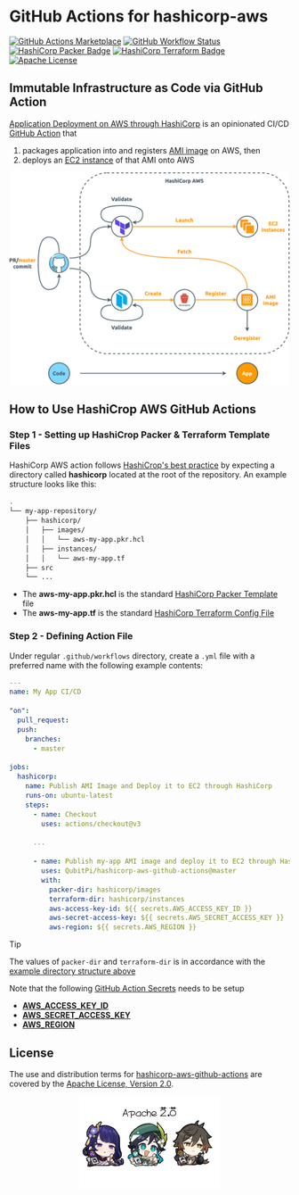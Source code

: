 GitHub Actions for hashicorp-aws
================================

[![GitHub Actions Marketplace][GitHub Actions Marketplace badge]][GitHub Actions Marketplace URL]
[![GitHub Workflow Status][GitHub Workflow Status badge]][GitHub Workflow Status URL]
[![HashiCorp Packer Badge][HashiCorp Packer badge]][HashiCorp Packer URL]
[![HashiCorp Terraform Badge][HashiCorp Terraform badge]][HashiCorp Terraform URL]
[![Apache License][Apache License badge]][Apache License URL]

Immutable Infrastructure as Code via GitHub Action
--------------------------------------------------

[Application Deployment on AWS through HashiCorp][hashicorp-aws-github-actions] is an opinionated CI/CD [GitHub Action]
that

1. packages application into and registers [AMI image][AWS AMI] on AWS, then
2. deploys an [EC2 instance][AWS EC2] of that AMI onto AWS

![Error loading hashicorp-aws.png](./hashicorp-aws.png)

How to Use HashiCrop AWS GitHub Actions
---------------------------------------

### Step 1 - Setting up HashiCrop Packer & Terraform Template Files

HashiCorp AWS action follows [HashiCrop's best practice][HashiCorp Tutorial] by expecting a directory called
**hashicorp** located at the root of the repository. An example structure looks like this:

```bash
.
└── my-app-repository/
    ├── hashicorp/
    │   ├── images/
    │   │   └── aws-my-app.pkr.hcl
    │   ├── instances/
    │   │   └── aws-my-app.tf
    ├── src
    └── ...
```

- The **aws-my-app.pkr.hcl** is the standard [HashiCorp Packer Template][HashiCorp Packer Template] file
- The **aws-my-app.tf** is the standard [HashiCorp Terraform Config File][HashiCorp Terraform Config File]

### Step 2 - Defining Action File

Under regular `.github/workflows` directory, create a `.yml` file with a preferred name with the following example
contents:

```yaml
---
name: My App CI/CD

"on":
  pull_request:
  push:
    branches:
      - master

jobs:
  hashicorp:
    name: Publish AMI Image and Deploy it to EC2 through HashiCorp
    runs-on: ubuntu-latest
    steps:
      - name: Checkout
        uses: actions/checkout@v3

      ...

      - name: Publish my-app AMI image and deploy it to EC2 through HashiCorp
        uses: QubitPi/hashicorp-aws-github-actions@master
        with:
          packer-dir: hashicorp/images
          terraform-dir: hashicorp/instances
          aws-access-key-id: ${{ secrets.AWS_ACCESS_KEY_ID }}
          aws-secret-access-key: ${{ secrets.AWS_SECRET_ACCESS_KEY }}
          aws-region: ${{ secrets.AWS_REGION }}
```

> [!TIP]
>
> The values of `packer-dir` and `terraform-dir` is in accordance with the
> [example directory structure above](#step-1---setting-up-hashicrop-packer--terraform-template-files)

Note that the following [GitHub Action Secrets][GitHub Action - How to set up] needs to be setup

- [**AWS_ACCESS_KEY_ID**](https://docs.aws.amazon.com/cli/latest/userguide/cli-configure-envvars.html)
- [**AWS_SECRET_ACCESS_KEY**](https://docs.aws.amazon.com/cli/latest/userguide/cli-configure-envvars.html)
- [**AWS_REGION**](https://docs.aws.amazon.com/cli/latest/userguide/cli-configure-envvars.html)

License
-------

The use and distribution terms for [hashicorp-aws-github-actions] are covered by the [Apache License, Version 2.0].

<div align="center">
    <a href="https://opensource.org/licenses">
        <img align="center" width="50%" alt="License Illustration" src="https://github.com/QubitPi/QubitPi/blob/master/img/apache-2.png?raw=true">
    </a>
</div>

[Apache License, Version 2.0]: http://www.apache.org/licenses/LICENSE-2.0.html
[Apache License badge]: https://img.shields.io/badge/Apache%202.0-F25910.svg?style=for-the-badge&logo=Apache&logoColor=white
[Apache License URL]: https://www.apache.org/licenses/LICENSE-2.0

[AWS AMI]: https://docs.aws.amazon.com/AWSEC2/latest/UserGuide/AMIs.html
[AWS EC2]: https://aws.amazon.com/ec2/

[GitHub Action]: https://docs.github.com/en/actions/learn-github-actions/understanding-github-actions
[GitHub Action - How to set up]: https://docs.github.com/en/actions/security-guides/encrypted-secrets
[GitHub Actions Marketplace badge]: https://img.shields.io/badge/View%20On%20Marketplace-2088FF?style=for-the-badge&logo=githubactions&logoColor=white
[GitHub Actions Marketplace URL]: https://github.com/marketplace/actions/hashicorp-aws
[GitHub Workflow Status badge]: https://img.shields.io/github/actions/workflow/status/QubitPi/hashicorp-aws-github-actions/ci-cd.yml?branch=master&logo=github&style=for-the-badge
[GitHub Workflow Status URL]: https://github.com/QubitPi/hashicorp-aws-github-actions/actions/workflows/ci-cd.yml

[hashicorp-aws-github-actions]: https://github.com/QubitPi/hashicorp-aws-github-actions
[HashiCorp Packer badge]: https://img.shields.io/badge/Packer-02A8EF?style=for-the-badge&logo=Packer&logoColor=white
[HashiCorp Packer URL]: https://qubitpi.github.io/hashicorp-packer/packer/docs
[HashiCorp Packer Template]: https://developer.hashicorp.com/packer/tutorials/aws-get-started/aws-get-started-build-image#write-packer-template
[HashiCorp Terraform badge]: https://img.shields.io/badge/Terraform-7B42BC?style=for-the-badge&logo=terraform&logoColor=white
[HashiCorp Terraform URL]: https://qubitpi.github.io/hashicorp-terraform/terraform/docs
[HashiCorp Terraform Config File]: https://developer.hashicorp.com/terraform/tutorials/aws-get-started/aws-build#write-configuration
[HashiCorp Tutorial]: https://developer.hashicorp.com/terraform/tutorials/provision/packer
